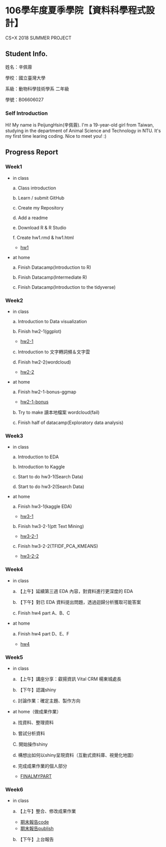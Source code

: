 # 106學年度夏季學院【資料科學程式設計】
CS+X 2018 SUMMER PROJECT
## Student Info.
姓名：辛佩蓉

學校：國立臺灣大學

系級：動物科學技術學系 二年級

學號：B06606027
### Self Introduction 
 Hi! My name is PeijungHsin(辛佩蓉). I'm a 19-year-old girl from Taiwan, studying in the department of Animal Science and Technology in NTU. It's my first time learing coding. Nice to meet you! :)
## Progress Report
### Week1
* in class

  a. Class introduction

  b. Learn / submit GitHub

  c. Create my Repository

  d. Add a readme

  e. Download R & R Studio

  f. Create hw1.rmd & hw1.html
    + [hw1](https://peijunghsin.github.io/CSXsppjhsin/Week1/hw1.html)

* at home

  a. Finish Datacamp(​Introduction to R)

  b. Finish Datacamp(​Intermediate R​)

  c. Finish Datacamp(​​Introduction to the tidyverse​)

### Week2
* in class

  a. Introduction to Data visualization

  b. Finish hw2-1(ggplot)
    + [hw2-1](https://peijunghsin.github.io/CSXsppjhsin/Week2/hw2-1-data視覺化/hw2-1.html)

  c. Introduction to 文字轉詞頻＆文字雲

  d. Finish hw2-2(​​wordcloud)

    + [hw2-2](https://peijunghsin.github.io/CSXsppjhsin/Week2/hw2-2-ptt文字雲/hw2-2.html)

* at home

  a. Finish hw2-1-bonus-ggmap
    + [hw2-1-bonus](https://peijunghsin.github.io/CSXsppjhsin/Week2/hw2-1-bonus-ggmap/hw2-1-bonus_ggmap_.html)

  b. Try to make 讀本地檔案 wordcloud(fail)

  c. Finish half of datacamp(Exploratory data analysis​)

### Week3
* in class

  a. Introduction to EDA

  b. Introduction to Kaggle

  c. Start to do hw3-1(Search Data)

  d. Start to do hw3-2(Search Data)

* at home

  a. Finish hw3-1(kaggle EDA)
    + [hw3-1](https://peijunghsin.github.io/CSXsppjhsin/Week3/hw3-1.html)

  b. Finish hw3-2-1(ptt Text Mining)
    + [hw3-2-1](https://peijunghsin.github.io/CSXsppjhsin/Week3/hw3-2-1.html)

  c. Finish hw3-2-2(TFIDF_PCA_KMEANS)
    + [hw3-2-2](https://peijunghsin.github.io/CSXsppjhsin/Week3/hw3-2-2.html)

### Week4
* in class

  a. 【上午】延續第三週 EDA 內容，對資料進行更深度的 EDA

  b. 【下午】對已 EDA 資料提出問題，透過迴歸分析獲取可能答案

  c. Finish hw4 part A、B、C

* at home

  a. Finish hw4 part D、E、F
    + [hw4](https://peijunghsin.github.io/CSXsppjhsin/Week4/hw4.html)

### Week5
* in class

  a. 【上午】講座分享：叡揚資訊 Vital CRM 楊東城處長

  b. 【下午】認識shiny

  c. 討論作業：確定主題、製作方向

* at home（做成果作業）

  a. 找資料、整理資料

  b. 嘗試分析資料

  C. 開始操作shiny

  d. 構想出如何以shiny呈現資料（互動式資料庫、視覺化地圖）

  e. 完成成果作業的個人部分
    + [FINALMYPART](https://peijunghsin.shinyapps.io/appfinal/)

### Week6
* in class

  a. 【上午】整合、修改成果作業
    + [期末報告code](https://github.com/PeijungHsin/CSXsppjhsin/blob/master/final/app.R)
    + [期末報告publish](https://peijunghsin.shinyapps.io/final_project/)

  b. 【下午】上台報告

